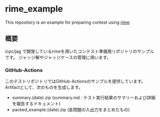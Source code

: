# rime_example
This repository is an example for preparing contest using [rime](https://github.com/icpc-jag/rime).

## 概要

icpc/jag で開発しているrimeを用いたコンテスト準備用リポジトリのサンプルです。
ジャッジ解やジャッジケースの管理に用います。

### GitHub-Actions

このテストリポジトリではGitHub-Actionsのサンプルを提供しています。
Artifactとして、次のものを生成します。
- summary.(date).zip (summary.md : テスト実行結果のサマリーおよび詳細を報告するドキュメント)
- packed_example.(date).zip (各問題の入出力をまとめたもの)
